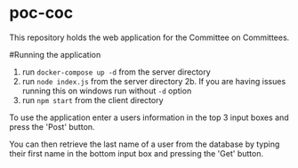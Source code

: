 # poc-coc

This repository holds the web application for the Committee on Committees.

#Running the application
1) run ```docker-compose up -d``` from the server directory
2) run ```node index.js``` from the server directory
2b. If you are having issues running this on windows run 
without `-d` option
3) run ```npm start``` from the client directory

To use the application enter a users information in the top 3 input boxes and press the 'Post' button.

You can then retrieve the last name of a user from the database by typing their first name in the bottom
input box and pressing the 'Get' button.